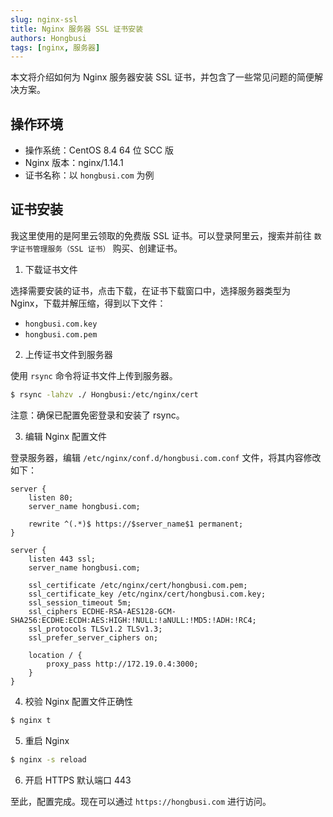 ```yaml
---
slug: nginx-ssl
title: Nginx 服务器 SSL 证书安装
authors: Hongbusi
tags: [nginx, 服务器]
---
```


本文将介绍如何为 Nginx 服务器安装 SSL 证书，并包含了一些常见问题的简便解决方案。

## 操作环境

- 操作系统：CentOS 8.4 64 位 SCC 版
- Nginx 版本：nginx/1.14.1
- 证书名称：以 `hongbusi.com` 为例

## 证书安装

我这里使用的是阿里云领取的免费版 SSL 证书。可以登录阿里云，搜索并前往 `数字证书管理服务（SSL 证书）` 购买、创建证书。

1. 下载证书文件

选择需要安装的证书，点击下载，在证书下载窗口中，选择服务器类型为 Nginx，下载并解压缩，得到以下文件：

- `hongbusi.com.key`
- `hongbusi.com.pem`

2. 上传证书文件到服务器

使用 `rsync` 命令将证书文件上传到服务器。

``` bash
$ rsync -lahzv ./ Hongbusi:/etc/nginx/cert
```

注意：确保已配置免密登录和安装了 rsync。

3. 编辑 Nginx 配置文件

登录服务器，编辑 `/etc/nginx/conf.d/hongbusi.com.conf` 文件，将其内容修改如下：

```
server {
    listen 80;
    server_name hongbusi.com;

    rewrite ^(.*)$ https://$server_name$1 permanent;
}

server {
    listen 443 ssl;
    server_name hongbusi.com;

    ssl_certificate /etc/nginx/cert/hongbusi.com.pem;
    ssl_certificate_key /etc/nginx/cert/hongbusi.com.key;
    ssl_session_timeout 5m;
    ssl_ciphers ECDHE-RSA-AES128-GCM-SHA256:ECDHE:ECDH:AES:HIGH:!NULL:!aNULL:!MD5:!ADH:!RC4;
    ssl_protocols TLSv1.2 TLSv1.3;
    ssl_prefer_server_ciphers on;

    location / {
        proxy_pass http://172.19.0.4:3000;
    }
}
```

4. 校验 Nginx 配置文件正确性

``` bash
$ nginx t
```
5. 重启 Nginx

``` bash
$ nginx -s reload
```

6. 开启 HTTPS 默认端口 443

至此，配置完成。现在可以通过 `https://hongbusi.com` 进行访问。
